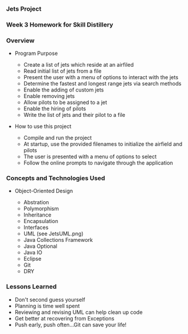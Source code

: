 ### Jets Project

### Week 3 Homework for Skill Distillery

### Overview

* Program Purpose
  
  * Create a list of jets which reside at an airfiled
  * Read initial list of jets from a file
  * Present the user with a menu of options to interact with the jets
  * Determine the fastest and longest range jets via search methods
  * Enable the adding of custom jets
  * Enable removing jets
  * Allow pilots to be assigned to a jet
  * Enable the hiring of pilots
  * Write the list of jets and their pilot to a file
  
* How to use this project

  * Compile and run the project
  * At startup, use the provided filenames to initialize the airfield and pilots
  * The user is presented with a menu of options to select
  * Follow the online prompts to navigate through the application

### Concepts and Technologies Used

* Object-Oriented Design

  * Abstration 
  * Polymorphism
  * Inheritance
  * Encapsulation
  * Interfaces
  * UML (see JetsUML.png)
  * Java Collections Framework
  * Java Optional
  * Java IO
  * Eclipse
  * Git
  * DRY
  
### Lessons Learned

* Don't second guess yourself
* Planning is time well spent
* Reviewing and revising UML can help clean up code
* Get better at recovering from Exceptions 
* Push early, push often...Git can save your life!


